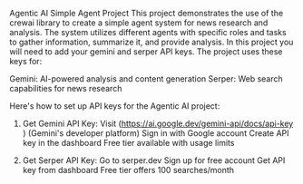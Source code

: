 Agentic AI
Simple Agent Project
This project demonstrates the use of the crewai library to create a simple agent system for news research and analysis. The system utilizes different agents with specific roles and tasks to gather information, summarize it, and provide analysis. In this project you will need to add your gemini and serper API keys.
The project uses these keys for:

Gemini: AI-powered analysis and content generation
Serper: Web search capabilities for news research

Here's how to set up API keys for the Agentic AI project:

1. Get Gemini API Key:
Visit (https://ai.google.dev/gemini-api/docs/api-key
) (Gemini's developer platform)
Sign in with Google account
Create API key in the dashboard
Free tier available with usage limits

2. Get Serper API Key:
Go to serper.dev
Sign up for free account
Get API key from dashboard
Free tier offers 100 searches/month
